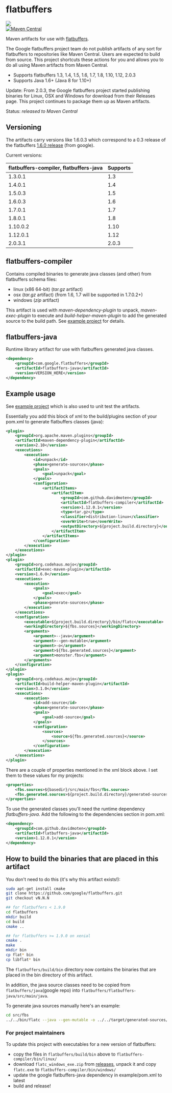 # flatbuffers
<a href="https://github.com/davidmoten/flatbuffers/actions/workflows/ci.yml"><img src="https://github.com/davidmoten/flatbuffers/actions/workflows/ci.yml/badge.svg"/></a><br/>
[![Maven Central](https://maven-badges.herokuapp.com/maven-central/com.github.davidmoten/flatbuffers-parent/badge.svg?style=flat)](https://maven-badges.herokuapp.com/maven-central/com.github.davidmoten/flatbuffers-parent)<br/>

Maven artifacts for use with [flatbuffers](https://github.com/google/flatbuffers).

The Google flatbuffers project team do not publish artifacts of any sort for flatbuffers to repositories like Maven Central. Users are expected to build from source. This project shortcuts these actions for you and allows you to do all using Maven artifacts from Maven Central.

* Supports flatbuffers 1.3, 1.4, 1.5, 1.6, 1.7, 1.8, 1.10, 1.12, 2.0.3
* Supports Java 1.6+ (Java 8 for 1.10+)

Update: From 2.0.3, the Google flatbuffers project started publishing binaries for Linux, OSX and Windows for download from their Releases page. This project continues to package them up as Maven artifacts. 

Status: *released to Maven Central*

## Versioning
The artifacts carry versions like 1.6.0.3 which correspond to a 0.3 release of the flatbuffers [1.6.0 release](https://github.com/google/flatbuffers/releases/tag/v1.6.0) (from google).

Current versions:

| flatbuffers-compiler, flatbuffers-java | Supports |
| ----------------------------------------- | -------- |
| 1.3.0.1                                   | 1.3      |
| 1.4.0.1                                   | 1.4      |
| 1.5.0.3                                   | 1.5      |
| 1.6.0.3                                   | 1.6      |
| 1.7.0.1                                   | 1.7      |
| 1.8.0.1                                   | 1.8      | 
| 1.10.0.2                                  | 1.10     |
| 1.12.0.1                                  | 1.12     |
| 2.0.3.1                                   | 2.0.3    |


## flatbuffers-compiler
Contains compiled binaries to generate java classes (and other) from flatbuffers schema files: 

* linux (x86 64-bit)  (*tar.gz* artifact)
* osx (*tar.gz* artifact) (from 1.6, 1.7 will be supported in 1.7.0.2+)
* windows (*zip* artifact)

This artifact is used with *maven-dependency-plugin* to unpack, *maven-exec-plugin* to execute and *build-helper-maven-plugin* to add the generated source to the build path. See [example project](example) for details.

## flatbuffers-java
Runtime library artifact for use with flatbuffers generated java classes.

```xml
<dependency>
    <groupId>com.google.flatbuffers</groupId>
    <artifactId>flatbuffers-java</artifactId>
    <version>VERSION_HERE</version>
</dependency>
```

## Example usage
See [example project](example) which is also used to unit test the artifacts.

Essentially you add this block of xml to the build/plugins section of your pom.xml to generate flatbuffers classes (java):

```xml
<plugin>
    <groupId>org.apache.maven.plugins</groupId>
    <artifactId>maven-dependency-plugin</artifactId>
    <version>2.10</version>
    <executions>
        <execution>
            <id>unpack</id>
            <phase>generate-sources</phase>
            <goals>
                <goal>unpack</goal>
            </goals>
            <configuration>
                <artifactItems>
                    <artifactItem>
                        <groupId>com.github.davidmoten</groupId>
                        <artifactId>flatbuffers-compiler</artifactId>
                        <version>1.12.0.1</version>
                        <type>tar.gz</type>
                        <classifier>distribution-linux</classifier>
                        <overWrite>true</overWrite>
                        <outputDirectory>${project.build.directory}</outputDirectory>
                    </artifactItem>
                </artifactItems>
            </configuration>
        </execution>
    </executions>
</plugin>
<plugin>
    <groupId>org.codehaus.mojo</groupId>
    <artifactId>exec-maven-plugin</artifactId>
    <version>1.6.0</version>
    <executions>
        <execution>
            <goals>
                <goal>exec</goal>
            </goals>
            <phase>generate-sources</phase>
        </execution>
    </executions>
    <configuration>
        <executable>${project.build.directory}/bin/flatc</executable>
        <workingDirectory>${fbs.sources}</workingDirectory>
        <arguments>
            <argument>--java</argument>
            <argument>--gen-mutable</argument>
            <argument>-o</argument>
            <argument>${fbs.generated.sources}</argument>
            <argument>monster.fbs</argument>
        </arguments>
    </configuration>
</plugin>
<plugin>
    <groupId>org.codehaus.mojo</groupId>
    <artifactId>build-helper-maven-plugin</artifactId>
    <version>3.1.0</version>
    <executions>
        <execution>
            <id>add-source</id>
            <phase>generate-sources</phase>
            <goals>
                <goal>add-source</goal>
            </goals>
            <configuration>
                <sources>
                    <source>${fbs.generated.sources}</source>
                </sources>
            </configuration>
        </execution>
    </executions>
</plugin>
```

There are a couple of properties mentioned in the xml block above. I set them to these values for my projects:

```xml
<properties>
    <fbs.sources>${basedir}/src/main/fbs</fbs.sources>
    <fbs.generated.sources>${project.build.directory}/generated-sources/java</fbs.generated.sources>
</properties>
```

To use the generated classes you'll need the runtime dependency *flatbuffers-java*. Add the following to the dependencies section in pom.xml:

```xml
<dependency>
    <groupId>com.github.davidmoten</groupId>
    <artifactId>flatbuffers-java</artifactId>
    <version>1.12.0.1</version>
</dependency>
```

## How to build the binaries that are placed in this artifact
You don't need to do this (it's why this artifact exists!):

```bash
sudo apt-get install cmake
git clone https://github.com/google/flatbuffers.git
git checkout vN.N.N

## for flatbuffers < 1.9.0
cd flatbuffers
mkdir build
cd build
cmake ..

## for flatbuffers >= 1.9.0 on xenial
cmake .
make
mkdir bin
cp flat* bin
cp libflat* bin
```
The `flatbuffers/build/bin` directory now contains the binaries that are placed in the bin directory of this artifact.

In addition, the java source classes need to be copied from `flatbuffers/java`(google repo) into `flatbuffers/flatbuffers-java/src/main/java`.

To generate java sources manually here's an example:
```bash
cd src/fbs
../../bin/flatc --java --gen-mutable -o ../../target/generated-sources/java monster.fbs
```

### For project maintainers
To update this project with executables for a new version of flatbuffers: 
* copy the files in `flatbuffers/build/bin` above to `flatbuffers-compiler/bin/linux/`
* download `flatc_windows_exe.zip` from [releases](https://github.com/google/flatbuffers/releases), unpack it and copy `flatc.exe` to `flatbuffers-compiler/bin/windows/`
* update the google flatbuffers-java dependency in example/pom.xml to latest
* build and release!


